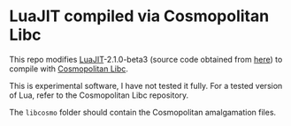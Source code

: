 # LuaJIT compiled via Cosmopolitan Libc

This repo modifies [LuaJIT](https://luajit.org/download.html)-2.1.0-beta3 (source code obtained from [here](https://luajit.org/download/LuaJIT-2.1.0-beta3.tar.gz)) to compile with [Cosmopolitan Libc](https:github.com/jart/cosmopolitan).

This is experimental software, I have not tested it fully.
For a tested version of Lua, refer to the Cosmopolitan Libc repository.

The `libcosmo` folder should contain the Cosmopolitan amalgamation files.
